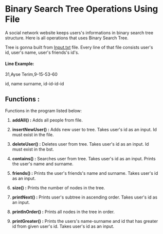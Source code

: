 # Binary Search Tree Operations Using File

A social network website keeps users's informations in binary search tree structure. Here is all operations that uses Binary Search Tree.

Tree is gonna built from [Input.txt](https://github.com/fzehracetin/binary-search-tree-operations-using-file/blob/master/Input.txt) file. Every line of that file consists user's id, user's name, user's friends's id's.

#### Line Example: 
31,Ayse Terim,9-15-53-60

id, name surname, id-id-id-id

## Functions : 

Functions in the program listed below:

1. **addAll() :** Adds all people from file.

2. **insertNewUser() :** Adds new user to tree. Takes user's id as an input. Id must exist in the file.

3. **deleteUser() :**  Deletes user from tree. Takes user's id as an input. Id must exist in the bst.

4. **contains() :** Searches user from tree. Takes user's id as an input. Prints the user's name and surname.

5. **friends() :** Prints the user's friends's name and surname. Takes user's id as an input.

6. **size() :** Prints the number of nodes in the tree.

7. **printNext() :** Prints user's subtree in ascending order. Takes user's id as an input.

8. **printInOrder() :** Prints all nodes in the tree in order.

9. **printGreater() :** Prints the users's name-surname and id that has greater id from given user's id. Takes user's id as an input. 
